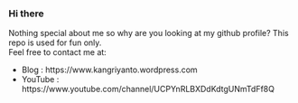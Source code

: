 ### Hi there

Nothing special about me so why are you looking at my github profile? This repo is used for fun only.<br/>
Feel free to contact me at:<br/>
<ul>
  <li>Blog : https://www.kangriyanto.wordpress.com </li>
  <li>YouTube : https://www.youtube.com/channel/UCPYnRLBXDdKdtgUNmTdFf8Q </li>
</ul>

